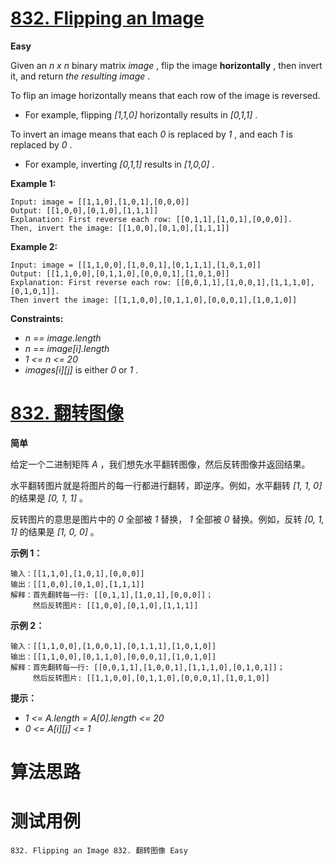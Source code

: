 # [832. Flipping an Image][enTitle]

**Easy**

Given an  *n x n*  binary matrix  *image* , flip the image **horizontally** , then invert it, and return  *the resulting image* .

To flip an image horizontally means that each row of the image is reversed.

- For example, flipping  *[1,1,0]*  horizontally results in  *[0,1,1]* .

To invert an image means that each  *0*  is replaced by  *1* , and each  *1*  is replaced by  *0* .

- For example, inverting  *[0,1,1]*  results in  *[1,0,0]* .



**Example 1:** 

```
Input: image = [[1,1,0],[1,0,1],[0,0,0]]
Output: [[1,0,0],[0,1,0],[1,1,1]]
Explanation: First reverse each row: [[0,1,1],[1,0,1],[0,0,0]].
Then, invert the image: [[1,0,0],[0,1,0],[1,1,1]]

```

**Example 2:** 

```
Input: image = [[1,1,0,0],[1,0,0,1],[0,1,1,1],[1,0,1,0]]
Output: [[1,1,0,0],[0,1,1,0],[0,0,0,1],[1,0,1,0]]
Explanation: First reverse each row: [[0,0,1,1],[1,0,0,1],[1,1,1,0],[0,1,0,1]].
Then invert the image: [[1,1,0,0],[0,1,1,0],[0,0,0,1],[1,0,1,0]]

```



**Constraints:** 

-  *n == image.length*  
-  *n == image[i].length*  
-  *1 <= n <= 20*  
-  *images[i][j]*  is either  *0*  or  *1* .


# [832. 翻转图像][cnTitle]

**简单**

给定一个二进制矩阵  *A* ，我们想先水平翻转图像，然后反转图像并返回结果。

水平翻转图片就是将图片的每一行都进行翻转，即逆序。例如，水平翻转  *[1, 1, 0]*  的结果是  *[0, 1, 1]* 。

反转图片的意思是图片中的  *0*  全部被  *1*  替换，  *1*  全部被  *0*  替换。例如，反转  *[0, 1, 1]*  的结果是  *[1, 0, 0]* 。



**示例 1：** 

```
输入：[[1,1,0],[1,0,1],[0,0,0]]
输出：[[1,0,0],[0,1,0],[1,1,1]]
解释：首先翻转每一行: [[0,1,1],[1,0,1],[0,0,0]]；
     然后反转图片: [[1,0,0],[0,1,0],[1,1,1]]

```

**示例 2：** 

```
输入：[[1,1,0,0],[1,0,0,1],[0,1,1,1],[1,0,1,0]]
输出：[[1,1,0,0],[0,1,1,0],[0,0,0,1],[1,0,1,0]]
解释：首先翻转每一行: [[0,0,1,1],[1,0,0,1],[1,1,1,0],[0,1,0,1]]；
     然后反转图片: [[1,1,0,0],[0,1,1,0],[0,0,0,1],[1,0,1,0]]

```



**提示：** 

-  *1 <= A.length = A[0].length <= 20*  
-  *0 <= A[i][j] <= 1* 




# 算法思路

# 测试用例
```
832. Flipping an Image 832. 翻转图像 Easy
```

[enTitle]: https://leetcode.com/problems/flipping-an-image/
[cnTitle]: https://leetcode-cn.com/problems/flipping-an-image/
